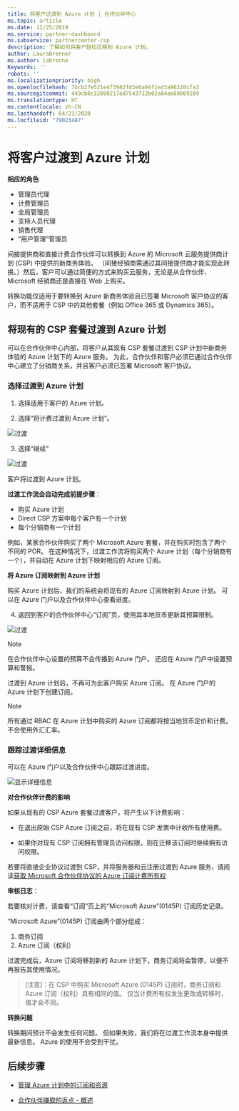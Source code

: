 ```yaml
---
title: 将客户过渡到 Azure 计划 | 合作伙伴中心
ms.topic: article
ms.date: 11/25/2019
ms.service: partner-dashboard
ms.subservice: partnercenter-csp
description: 了解如何将客户轻松迁移到 Azure 计划。
author: LauraBrenner
ms.author: labrenne
Keywords: ''
robots: ''
ms.localizationpriority: high
ms.openlocfilehash: 7bcb27e521e4f3982fd3e0a94f1ed3a96320cfa3
ms.sourcegitcommit: 449cb8c32880217ad7543712b02a84ae69869289
ms.translationtype: HT
ms.contentlocale: zh-CN
ms.lasthandoff: 04/23/2020
ms.locfileid: "79023487"
---
```

# <a name="transition-your-customers-to-azure-plan"></a>将客户过渡到 Azure 计划

**相应的角色**

- 管理员代理
- 计费管理员
- 全局管理员
- 支持人员代理
- 销售代理
- “用户管理”管理员

间接提供商和直接计费合作伙伴可以转换到 Azure 的 Microsoft 云服务提供商计划 (CSP) 中提供的新商务体验。 （间接经销商需通过其间接提供商才能实现此转换。）然后，客户可以通过简便的方式来购买云服务，无论是从合作伙伴、Microsoft 经销商还是直接在 Web 上购买。

转换功能仅适用于要转换到 Azure 新商务体验且已签署 Microsoft 客户协议的客户，而不适用于 CSP 中的其他套餐（例如 Office 365 或 Dynamics 365）。

## <a name="transition-existing-csp-offers-to-an-azure-plan"></a>将现有的 CSP 套餐过渡到 Azure 计划

可以在合作伙伴中心内部，将客户从其现有 CSP 套餐过渡到 CSP 计划中新商务体验的 Azure 计划下的 Azure 服务。 为此，合作伙伴和客户必须已通过合作伙伴中心建立了分销商关系，并且客户必须已签署 Microsoft 客户协议。

### <a name="select-transition-to-azure-plan"></a>选择过渡到 Azure 计划

1. 选择适用于客户的 Azure 计划。

2. 选择“将计费过渡到 Azure 计划”。 

![过渡](images/azure/transition1.png)

3. 选择“继续” 

![过渡](images/azure/transition2.png)

客户将过渡到 Azure 计划。

**过渡工作流会自动完成前提步骤**：

- 购买 Azure 计划
- Direct CSP 方案中每个客户有一个计划  
- 每个分销商有一个计划  

例如，某家合作伙伴购买了两个 Microsoft Azure 套餐，并在购买时包含了两个不同的 POR。 在这种情况下，过渡工作流将购买两个 Azure 计划（每个分销商有一个），并自动在 Azure 计划下映射相应的 Azure 订阅。  

**将 Azure 订阅映射到 Azure 计划**

购买 Azure 计划后，我们的系统会将现有的 Azure 订阅映射到 Azure 计划。 可以在 Azure 门户以及合作伙伴中心查看进度。 

4. 返回到客户的合作伙伴中心“订阅”页，使用其本地货币更新其预算限制。  

![过渡](images/azure/transition3.png)

>[!NOTE]
>在合作伙伴中心设置的预算不会传播到 Azure 门户。 还应在 Azure 门户中设置预算和警报。

过渡到 Azure 计划后，不再可为此客户购买 Azure 订阅。 在 Azure 门户的 Azure 计划下创建订阅。

>[!NOTE]
> 所有通过 RBAC 在 Azure 计划中购买的 Azure 订阅都将按当地货币定价和计费。 不会使用外汇汇率。

### <a name="track-your-transition-details"></a>跟踪过渡详细信息

可以在 Azure 门户以及合作伙伴中心跟踪过渡进度。

![显示详细信息](images/azure/details1.png)

**对合作伙伴计费的影响**

如果从现有的 CSP Azure 套餐过渡客户，将产生以下计费影响：

- 在退出原始 CSP Azure 订阅之前，将在现有 CSP 发票中计收所有使用费。

- 如果你对现有 CSP 订阅拥有管理员访问权限，则在迁移该订阅时继续拥有访问权限。

若要将直接企业协议过渡到 CSP，并将服务器和云注册过渡到 Azure 服务，请阅读[获取 Microsoft 合作伙伴协议的 Azure 订阅计费所有权](https://docs.microsoft.com/azure/billing/mpa-request-ownership)

**审核日志**：

若要核对计费，请查看“订阅”页上的“Microsoft Azure”(0145P) 订阅历史记录。  

“Microsoft Azure”(0145P) 订阅由两个部分组成：
1. 商务订阅 
2. Azure 订阅（权利）

过渡完成后，Azure 订阅将移到新的 Azure 计划下，商务订阅将会暂停，以便不再报告其使用情况。  

>[注意]：在 CSP 中购买 Microsoft Azure (0145P) 订阅时，商务订阅和 Azure 订阅（权利）具有相同的值。 仅当计费所有权发生更改或转移时，值才会不同。 

**转换问题**

转换期间预计不会发生任何问题。 但如果失败，我们将在过渡工作流本身中提供最新信息。 Azure 的使用不会受到干扰。  

## <a name="next-steps"></a>后续步骤

- [管理 Azure 计划中的订阅和资源](azure-plan-manage.md)

- [合作伙伴赚取的返点 - 概述](partner-earned-credit.md)



